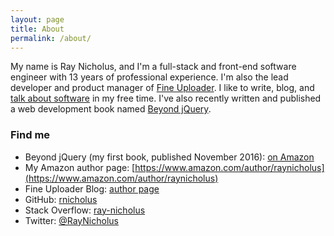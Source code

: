 ```yaml
---
layout: page
title: About
permalink: /about/
---
```


My name is Ray Nicholus, and I'm a full-stack and front-end software engineer with 13 years of professional experience. I'm also the lead developer and product manager of [Fine Uploader](http://fineuploader.com/).
I like to write, blog, and [talk about software](http://slides.com/raynicholus)
in my free time. I've also recently written and published a web development book named [Beyond jQuery](https://amzn.com/1484222342).

### Find me
- Beyond jQuery (my first book, published November 2016): [on Amazon](https://amzn.com/1484222342)   
- My Amazon author page: [https://www.amazon.com/author/raynicholus](https://www.amazon.com/author/raynicholus)
- Fine Uploader Blog: [author page](http://blog.fineuploader.com/author/rnicholus/)  
- GitHub: [rnicholus](https://github.com/rnicholus)  
- Stack Overflow: [ray-nicholus](http://stackoverflow.com/users/486979/ray-nicholus)  
- Twitter: [@RayNicholus](https://twitter.com/RayNicholus)

